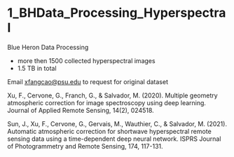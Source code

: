 # 1_BHData_Processing_Hyperspectral
Blue Heron Data Processing
- more then 1500 collected hyperspectral images
- 1.5 TB in total

Email xfangcao@psu.edu to request for original dataset

Xu, F., Cervone, G., Franch, G., & Salvador, M. (2020). Multiple geometry atmospheric correction for image spectroscopy using deep learning. Journal of Applied Remote Sensing, 14(2), 024518.

Sun, J., Xu, F., Cervone, G., Gervais, M., Wauthier, C., & Salvador, M. (2021). Automatic atmospheric correction for shortwave hyperspectral remote sensing data using a time-dependent deep neural network. ISPRS Journal of Photogrammetry and Remote Sensing, 174, 117-131.
